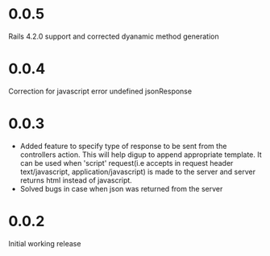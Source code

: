 # 0.0.5
Rails 4.2.0 support and corrected dyanamic method generation

# 0.0.4
Correction for javascript error undefined jsonResponse

# 0.0.3

- Added feature to specify type of response to be sent from the controllers action. This will help digup to append appropriate template. It can be used when 'script' request(i.e accepts in request header text/javascript, application/javascript) is  made to the server and server returns html instead of javascript.
- Solved bugs in case when json was returned from the server

# 0.0.2

Initial working release
